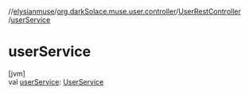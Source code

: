 //[elysianmuse](../../../index.md)/[org.darkSolace.muse.user.controller](../index.md)/[UserRestController](index.md)
/[userService](user-service.md)

# userService

[jvm]\
val [userService](user-service.md): [UserService](../../org.darkSolace.muse.user.service/-user-service/index.md)

